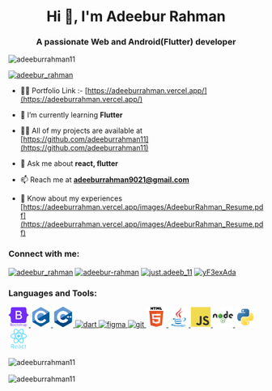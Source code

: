 <h1 align="center">Hi 👋, I'm Adeebur Rahman</h1>
<h3 align="center">A passionate Web and Android(Flutter) developer</h3>

<p align="left"> <img src="https://komarev.com/ghpvc/?username=adeeburrahman11&label=Profile%20views&color=0e75b6&style=flat" alt="adeeburrahman11" /> </p>

<p align="left"> <a href="https://twitter.com/adeebur_rahman" target="blank"><img src="https://img.shields.io/twitter/follow/adeebur_rahman?logo=twitter&style=for-the-badge" alt="adeebur_rahman" /></a> </p>

- 👨‍💻 Portfolio Link :- [https://adeeburrahman.vercel.app/](https://adeeburrahman.vercel.app/)

- 🌱 I’m currently learning **Flutter**

- 👨‍💻 All of my projects are available at [https://github.com/adeeburrahman11](https://github.com/adeeburrahman11)

- 💬 Ask me about **react, flutter**

- 📫 Reach me at **adeeburrahman9021@gmail.com**

- 📄 Know about my experiences [https://adeeburrahman.vercel.app/images/AdeeburRahman_Resume.pdf](https://adeeburrahman.vercel.app/images/AdeeburRahman_Resume.pdf)

<h3 align="left">Connect with me:</h3>
<p align="left">
<a href="https://twitter.com/adeebur_rahman" target="blank"><img align="center" src="https://raw.githubusercontent.com/rahuldkjain/github-profile-readme-generator/master/src/images/icons/Social/twitter.svg" alt="adeebur_rahman" height="30" width="40" /></a>
<a href="https://linkedin.com/in/adeebur-rahman" target="blank"><img align="center" src="https://raw.githubusercontent.com/rahuldkjain/github-profile-readme-generator/master/src/images/icons/Social/linked-in-alt.svg" alt="adeebur-rahman" height="30" width="40" /></a>
<a href="https://instagram.com/just.adeeb_11" target="blank"><img align="center" src="https://raw.githubusercontent.com/rahuldkjain/github-profile-readme-generator/master/src/images/icons/Social/instagram.svg" alt="just.adeeb_11" height="30" width="40" /></a>
<a href="https://discord.gg/yF3exAda" target="blank"><img align="center" src="https://raw.githubusercontent.com/rahuldkjain/github-profile-readme-generator/master/src/images/icons/Social/discord.svg" alt="yF3exAda" height="30" width="40" /></a>
</p>

<h3 align="left">Languages and Tools:</h3>
<p align="left"> <a href="https://getbootstrap.com" target="_blank" rel="noreferrer"> <img src="https://raw.githubusercontent.com/devicons/devicon/master/icons/bootstrap/bootstrap-plain-wordmark.svg" alt="bootstrap" width="40" height="40"/> </a> <a href="https://www.cprogramming.com/" target="_blank" rel="noreferrer"> <img src="https://raw.githubusercontent.com/devicons/devicon/master/icons/c/c-original.svg" alt="c" width="40" height="40"/> </a> <a href="https://www.w3schools.com/cpp/" target="_blank" rel="noreferrer"> <img src="https://raw.githubusercontent.com/devicons/devicon/master/icons/cplusplus/cplusplus-original.svg" alt="cplusplus" width="40" height="40"/> </a> <a href="https://dart.dev" target="_blank" rel="noreferrer"> <img src="https://www.vectorlogo.zone/logos/dartlang/dartlang-icon.svg" alt="dart" width="40" height="40"/> </a> <a href="https://www.figma.com/" target="_blank" rel="noreferrer"> <img src="https://www.vectorlogo.zone/logos/figma/figma-icon.svg" alt="figma" width="40" height="40"/> </a> <a href="https://git-scm.com/" target="_blank" rel="noreferrer"> <img src="https://www.vectorlogo.zone/logos/git-scm/git-scm-icon.svg" alt="git" width="40" height="40"/> </a> <a href="https://www.w3.org/html/" target="_blank" rel="noreferrer"> <img src="https://raw.githubusercontent.com/devicons/devicon/master/icons/html5/html5-original-wordmark.svg" alt="html5" width="40" height="40"/> </a> <a href="https://www.java.com" target="_blank" rel="noreferrer"> <img src="https://raw.githubusercontent.com/devicons/devicon/master/icons/java/java-original.svg" alt="java" width="40" height="40"/> </a> <a href="https://developer.mozilla.org/en-US/docs/Web/JavaScript" target="_blank" rel="noreferrer"> <img src="https://raw.githubusercontent.com/devicons/devicon/master/icons/javascript/javascript-original.svg" alt="javascript" width="40" height="40"/> </a> <a href="https://nodejs.org" target="_blank" rel="noreferrer"> <img src="https://raw.githubusercontent.com/devicons/devicon/master/icons/nodejs/nodejs-original-wordmark.svg" alt="nodejs" width="40" height="40"/> </a> <a href="https://www.python.org" target="_blank" rel="noreferrer"> <img src="https://raw.githubusercontent.com/devicons/devicon/master/icons/python/python-original.svg" alt="python" width="40" height="40"/> </a> <a href="https://reactjs.org/" target="_blank" rel="noreferrer"> <img src="https://raw.githubusercontent.com/devicons/devicon/master/icons/react/react-original-wordmark.svg" alt="react" width="40" height="40"/> </a> </p>

<p><img align="center" src="https://github-readme-stats.vercel.app/api/top-langs?username=adeeburrahman11&show_icons=true&locale=en&layout=compact" alt="adeeburrahman11" /></p>

<p><img align="center" src="https://github-readme-streak-stats.herokuapp.com/?user=adeeburrahman11&" alt="adeeburrahman11" /></p>
